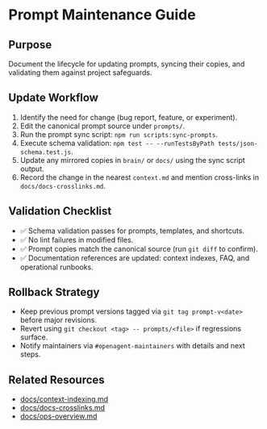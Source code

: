 # Prompt Maintenance Guide

## Purpose

Document the lifecycle for updating prompts, syncing their copies, and validating them against project safeguards.

## Update Workflow

1. Identify the need for change (bug report, feature, or experiment).
2. Edit the canonical prompt source under `prompts/`.
3. Run the prompt sync script: `npm run scripts:sync-prompts`.
4. Execute schema validation: `npm test -- --runTestsByPath tests/json-schema.test.js`.
5. Update any mirrored copies in `brain/` or `docs/` using the sync script output.
6. Record the change in the nearest `context.md` and mention cross-links in `docs/docs-crosslinks.md`.

## Validation Checklist

- ✅ Schema validation passes for prompts, templates, and shortcuts.
- ✅ No lint failures in modified files.
- ✅ Prompt copies match the canonical source (run `git diff` to confirm).
- ✅ Documentation references are updated: context indexes, FAQ, and operational runbooks.

## Rollback Strategy

- Keep previous prompt versions tagged via `git tag prompt-v<date>` before major revisions.
- Revert using `git checkout <tag> -- prompts/<file>` if regressions surface.
- Notify maintainers via `#openagent-maintainers` with details and next steps.

## Related Resources

- [docs/context-indexing.md](./context-indexing.md)
- [docs/docs-crosslinks.md](./docs-crosslinks.md)
- [docs/ops-overview.md](./ops-overview.md)
